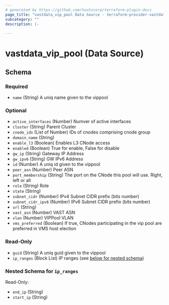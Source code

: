 ```yaml
---
# generated by https://github.com/hashicorp/terraform-plugin-docs
page_title: "vastdata_vip_pool Data Source - terraform-provider-vastdata"
subcategory: ""
description: |-
  
---
```


# vastdata_vip_pool (Data Source)





<!-- schema generated by tfplugindocs -->
## Schema

### Required

- `name` (String) A uniq name given to the vippool

### Optional

- `active_interfaces` (Number) Numver of active interfaces
- `cluster` (String) Parent Cluster
- `cnode_ids` (List of Number) IDs of cnodes comprising cnode group
- `domain_name` (String)
- `enable_l3` (Boolean) Enables L3 CNode access
- `enabled` (Boolean) True for enable, False for disable
- `gw_ip` (String) Gateway IP Address
- `gw_ipv6` (String) GW IPv6 Address
- `id` (Number) A uniq id given to the vippool
- `peer_asn` (Number) Peer ASN
- `port_membership` (String) The port on the CNode this pool will use. Right, left or all
- `role` (String) Role
- `state` (String)
- `subnet_cidr` (Number) IPv4 Subnet CIDR prefix (bits number)
- `subnet_cidr_ipv6` (Number) IPv6 Subnet CIDR prefix (bits number)
- `url` (String)
- `vast_asn` (Number) VAST ASN
- `vlan` (Number) VIPPool VLAN
- `vms_preferred` (Boolean) If true, CNodes participating in the vip pool are preferred in VMS host election

### Read-Only

- `guid` (String) A uniq guid given to the vippool
- `ip_ranges` (Block List) IP ranges (see [below for nested schema](#nestedblock--ip_ranges))

<a id="nestedblock--ip_ranges"></a>
### Nested Schema for `ip_ranges`

Read-Only:

- `end_ip` (String)
- `start_ip` (String)
